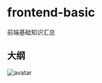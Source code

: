 # frontend-basic
前端基础知识汇总

## 大纲
![avatar](https://github.com/su37josephxia/frontend-basic/blob/master/xmind/interview.jpg)
